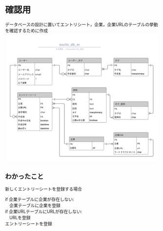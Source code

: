 # 確認用
データベースの設計に置いてエントリシート，企業，企業URLのテーブルの挙動を確認するために作成\
![データベースER図](esuits_db_er.png "ESUITSのデータベースのER図")

## わかったこと
新しくエントリーシートを登録する場合

if 企業テーブルに企業が存在しない:\
    &emsp;企業テーブルに企業を登録\
if 企業URLテーブルにURLが存在しない:\
    &emsp;URLを登録\
エントリーシートを登録


